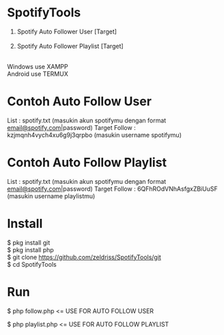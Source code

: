 # SpotifyTools
1. Spotify Auto Follower User [Target]<br><br>
2. Spotify Auto Follower Playlist [Target]<br><br>

Windows use XAMPP<br>
Android use TERMUX<br>

# Contoh Auto Follow User
List : spotify.txt (masukin akun spotifymu dengan format email@spotify.com|password)
Target Follow : kzjmqnh4vych4xu6g9j3qrpbo (masukin username spotifymu)

# Contoh Auto Follow Playlist
List : spotify.txt (masukin akun spotifymu dengan format email@spotify.com|password)
Target Follow : 6QFhROdVNhAsfgxZBiUuSF (masukin username playlistmu)

# Install
  
  $ pkg install git<br>
  $ pkg install php<br>
  $ git clone https://github.com/zeldriss/SpotifyTools/git<br>
  $ cd SpotifyTools<br>

# Run

  $ php follow.php <= USE FOR AUTO FOLLOW USER
 
  $ php playlist.php <= USE FOR AUTO FOLLOW PLAYLIST
  


